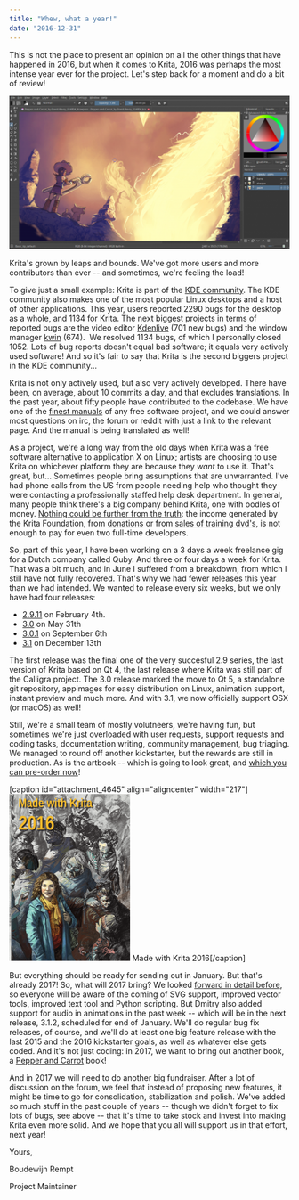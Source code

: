 ```yaml
---
title: "Whew, what a year!"
date: "2016-12-31"
---
```


This is not the place to present an opinion on all the other things that have happened in 2016, but when it comes to Krita, 2016 was perhaps the most intense year ever for the project. Let's step back for a moment and do a bit of review!

[![](images/krita-3.0-1024x559.png)](https://krita.org/wp-content/uploads/2016/05/krita-3.0.png)

Krita's grown by leaps and bounds. We've got more users and more contributors than ever -- and sometimes, we're feeling the load!

To give just a small example: Krita is part of the [KDE community](https://www.kde.org). The KDE community also makes one of the most popular Linux desktops and a host of other applications. This year, users reported 2290 bugs for the desktop as a whole, and 1134 for Krita. The next biggest projects in terms of reported bugs are the video editor [Kdenlive](https://kdenlive.org) (701 new bugs) and the window manager [kwin](https://blog.martin-graesslin.com/blog/tag/kwin/) (674).  We resolved 1134 bugs, of which I personally closed 1052. Lots of bug reports doesn't equal bad software; it equals very actively used software! And so it's fair to say that Krita is the second biggers project in the KDE community...

Krita is not only actively used, but also very actively developed. There have been, on average, about 10 commits a day, and that excludes translations. In the past year, about fifty people have contributed to the codebase. We have one of the [finest manuals](https://docs.krita.org/Main_Page) of any free software project, and we could answer most questions on irc, the forum or reddit with just a link to the relevant page. And the manual is being translated as well!

As a project, we're a long way from the old days when Krita was a free software alternative to application X on Linux; artists are choosing to use Krita on whichever platform they are because they _want_ to use it. That's great, but... Sometimes people bring assumptions that are unwarranted. I've had phone calls from the US from people needing help who thought they were contacting a professionally staffed help desk department. In general, many people think there's a big company behind Krita, one with oodles of money. [Nothing could be further from the truth](https://krita.org/en/item/funding-kritas-development/): the income generated by the Krita Foundation, from [donations](https://krita.org/en/support-us/donations/) or from [sales of training dvd's](https://krita.org/en/support-us/shop/), is not enough to pay for even two full-time developers.

So, part of this year, I have been working on a 3 days a week freelance gig for a Dutch company called Quby. And three or four days a week for Krita. That was a bit much, and in June I suffered from a breakdown, from which I still have not fully recovered. That's why we had fewer releases this year than we had intended. We wanted to release every six weeks, but we only have had four releases:

- [2.9.11](https://krita.org/en/item/krita-2-9-11-and-the-second-3-0-alpha-build/) on February 4th.
- [3.0](https://krita.org/en/item/krita-3-0-released/) on May 31th
- [3.0.1](https://krita.org/en/item/krita-3-0-1-update-brings-numerous-fixes/) on September 6th
- [3.1](https://krita.org/en/item/krita-3-1-released/) on December 13th

The first release was the final one of the very succesful 2.9 series, the last version of Krita based on Qt 4, the last release where Krita was still part of the Calligra project. The 3.0 release marked the move to Qt 5, a standalone git repository, appimages for easy distribution on Linux, animation support, instant preview and much more. And with 3.1, we now officially support OSX (or macOS) as well!

Still, we're a small team of mostly volutneers, we're having fun, but sometimes we're just overloaded with user requests, support requests and coding tasks, documentation writing, community management, bug triaging. We managed to round off another kickstarter, but the rewards are still in production. As is the artbook -- which is going to look great, and [which you can pre-order now](https://krita.org/en/support-us/shop/)!

\[caption id="attachment\_4645" align="aligncenter" width="217"\][![](images/cover_small-217x300.png)](https://krita.org/wp-content/uploads/2016/12/cover_small.png) Made with Krita 2016\[/caption\]

But everything should be ready for sending out in January. But that's already 2017! So, what will 2017 bring? We looked [forward in detail before](https://krita.org/en/item/looking-forward/), so everyone will be aware of the coming of SVG support, improved vector tools, improved text tool and Python scripting. But Dmitry also added support for audio in animations in the past week -- which will be in the next release, 3.1.2, scheduled for end of January. We'll do regular bug fix releases, of course, and we'll do at least one big feature release with the last 2015 and the 2016 kickstarter goals, as well as whatever else gets coded. And it's not just coding: in 2017, we want to bring out another book, a [Pepper and Carrot](http://peppercarrot.com/) book!

And in 2017 we will need to do another big fundraiser. After a lot of discussion on the forum, we feel that instead of proposing new features, it might be time to go for consolidation, stabilization and polish. We've added so much stuff in the past couple of years -- though we didn't forget to fix lots of bugs, see above -- that it's time to take stock and invest into making Krita even more solid. And we hope that you all will support us in that effort, next year!

Yours,

Boudewijn Rempt

Project Maintainer
